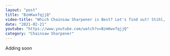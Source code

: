 ```yaml
---
layout: "post"
title: "BzmKwxfqjjQ"
video-title: "Which Chainsaw Sharpener is Best? Let's find out! Stihl, Granberg, Chicago Electric, Oregon"
date: "2021-02-21"
youtube: "https://www.youtube.com/watch?v=BzmKwxfqjjQ"
category: "Chainsaw Sharpener"
---
```

<div class="space-y-1"><p class="text-gray-400">Adding soon</p></div>
